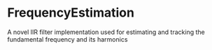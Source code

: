 # FrequencyEstimation
A novel IIR filter implementation used for estimating and tracking the fundamental frequency and its harmonics
